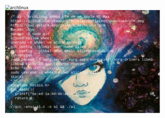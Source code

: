 ![archlinux](https://archlinux.org/static/logos/archlinux-logo-dark-scalable.518881f04ca9.svg)
![a1ice](a1ice.svg)

